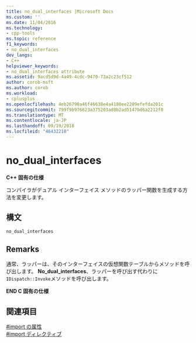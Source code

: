 ```yaml
---
title: no_dual_interfaces |Microsoft Docs
ms.custom: ''
ms.date: 11/04/2016
ms.technology:
- cpp-tools
ms.topic: reference
f1_keywords:
- no_dual_interfaces
dev_langs:
- C++
helpviewer_keywords:
- no_dual_interfaces attribute
ms.assetid: 9acd5d9d-4a49-4cdc-9470-73a2c23cf512
author: corob-msft
ms.author: corob
ms.workload:
- cplusplus
ms.openlocfilehash: 4eb26790a46f46638e4a4180ee2209efefda201c
ms.sourcegitcommit: 799f9b976623a375203ad8b2ad5147bd6a2212f0
ms.translationtype: MT
ms.contentlocale: ja-JP
ms.lasthandoff: 09/19/2018
ms.locfileid: "46432218"
---
```

# <a name="nodualinterfaces"></a>no_dual_interfaces
**C++ 固有の仕様**  
  
コンパイラがデュアル インターフェイス メソッドのラッパー関数を生成する方法を変更します。  
  
## <a name="syntax"></a>構文  
  
```  
no_dual_interfaces  
```  
  
## <a name="remarks"></a>Remarks  
 
通常、ラッパーは、そのインターフェイスの仮想関数テーブルからメソッドを呼び出します。 **No_dual_interfaces**、ラッパーを呼び出す代わりに`IDispatch::Invoke`メソッドを呼び出します。  
  
**END C 固有の仕様**  
  
## <a name="see-also"></a>関連項目  
 
[#import の属性](../preprocessor/hash-import-attributes-cpp.md)<br/>
[#import ディレクティブ](../preprocessor/hash-import-directive-cpp.md)